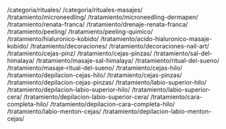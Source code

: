 
/categoria/rituales/ /categoria/rituales-masajes/
/tratamiento/microneedling/ /tratamiento/microneedling-dermapen/
/tratamiento/renata-franca/ /tratamiento/drenaje-renata-franca/
/tratamiento/peeling/ /tratamiento/peeling-quimico/
/tratamiento/hialuronico-kobido/ /tratamiento/acido-hialuronico-masaje-kobido/
/tratamiento/decoraciones/ /tratamiento/decoraciones-nail-art/
/tratamiento/cejas-pinz/ /tratamiento/cejas-pinzas/
/tratamiento/sal-del-himalaya/ /tratamiento/masaje-sal-himalaya/
/tratamiento/ritual-del-sueno/ /tratamiento/masaje-ritual-del-sueno/
/tratamiento/cejas-hilo/ /tratamiento/depilacion-cejas-hilo/
/tratamiento/cejas-pinzas/ /tratamiento/depilacion-cejas-pinzas/
/tratamiento/labio-superior-hilo/ /tratamiento/depilacion-labio-superior-hilo/
/tratamiento/labio-superior-cera/ /tratamiento/depilacion-labio-superior-cera/
/tratamiento/cara-completa-hilo/ /tratamiento/depilacion-cara-completa-hilo/
/tratamiento/labio-menton-cejas/ /tratamiento/depilacion-labio-menton-cejas/
